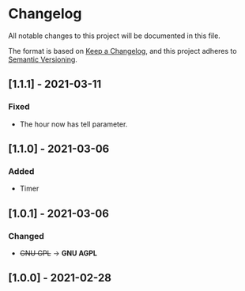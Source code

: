 # Changelog
All notable changes to this project will be documented in this file.

The format is based on [Keep a Changelog](https://keepachangelog.com/en/1.0.0/),
and this project adheres to [Semantic Versioning](https://semver.org/spec/v2.0.0.html).

## [1.1.1] - 2021-03-11
### Fixed
- The hour now has tell parameter.

## [1.1.0] - 2021-03-06
### Added
- Timer

## [1.0.1] - 2021-03-06
### Changed
- ~~GNU GPL~~ -> **GNU AGPL**

## [1.0.0] - 2021-02-28

